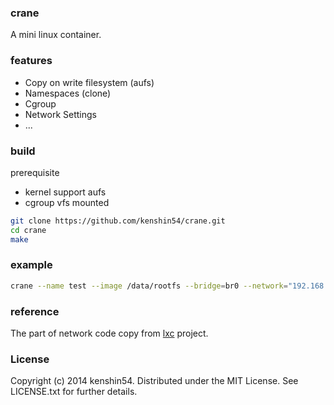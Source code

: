 ### crane

A mini linux container.

### features

* Copy on write filesystem (aufs)
* Namespaces (clone)
* Cgroup
* Network Settings
* ...

### build

prerequisite

* kernel support aufs
* cgroup vfs mounted
    
```bash
git clone https://github.com/kenshin54/crane.git
cd crane
make
```

### example

```bash
crane --name test --image /data/rootfs --bridge=br0 --network="192.168.1.5/24@192.168.1.1#192.168.1.255" --memory=200m --cpuset=0-1
```

### reference

The part of network code copy from [lxc](https://github.com/lxc/lxc) project.

### License

Copyright (c) 2014 kenshin54. Distributed under the MIT License. See LICENSE.txt for further details.
